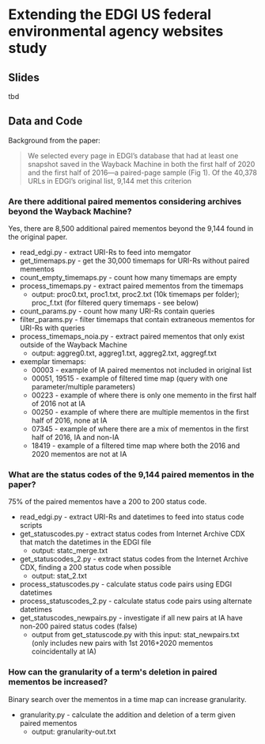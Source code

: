# Extending the EDGI US federal environmental agency websites study

## Slides

tbd

## Data and Code

Background from the paper:

> We selected every page in EDGI’s database that had at least one snapshot saved in the Wayback Machine in both the first half of 2020 and the 
> first half of 2016—a paired-page sample (Fig 1). Of the 40,378 URLs in EDGI’s original list, 9,144 met this criterion

### Are there additional paired mementos considering archives beyond the Wayback Machine?

Yes, there are 8,500 additional paired mementos beyond the 9,144 found in the original paper.

* read_edgi.py - extract URI-Rs to feed into memgator
* get_timemaps.py - get the 30,000 timemaps for URI-Rs without paired mementos
* count_empty_timemaps.py - count how many timemaps are empty
* process_timemaps.py - extract paired mementos from the timemaps
    * output: proc0.txt, proc1.txt, proc2.txt (10k timemaps per folder); proc_f.txt (for filtered query timemaps - see below)  
* count_params.py - count how many URI-Rs contain queries
* filter_params.py - filter timemaps that contain extraneous mementos for URI-Rs with queries
* process_timemaps_noia.py - extract paired mementos that only exist outside of the Wayback Machine
    * output: aggreg0.txt, aggreg1.txt, aggreg2.txt, aggregf.txt
* exemplar timemaps:
    * 00003 - example of IA paired mementos not included in original list
    * 00051, 19515 - example of filtered time map (query with one parameter/multiple parameters)
    * 00223 - example of where there is only one memento in the first half of 2016 not at IA
    * 00250 - example of where there are multiple mementos in the first half of 2016, none at IA
    * 07345 - example of where there are a mix of mementos in the first half of 2016, IA and non-IA
    * 18419 - example of a filtered time map where both the 2016 and 2020 mementos are not at IA

### What are the status codes of the 9,144 paired mementos in the paper?

75% of the paired mementos have a 200 to 200 status code.

* read_edgi.py - extract URI-Rs and datetimes to feed into status code scripts
* get_statuscodes.py - extract status codes from Internet Archive CDX that match the datetimes in the EDGI file
    * output: statc_merge.txt 
* get_statuscodes_2.py - extract status codes from the Internet Archive CDX, finding a 200 status code when possible
    * output: stat_2.txt 
* process_statuscodes.py - calculate status code pairs using EDGI datetimes
* process_statuscodes_2.py - calculate status code pairs using alternate datetimes
* get_statuscodes_newpairs.py - investigate if all new pairs at IA have non-200 paired status codes (false)
    * output from get_statuscode.py with this input: stat_newpairs.txt (only includes new pairs with 1st 2016+2020 mementos coincidentally at IA)

### How can the granularity of a term's deletion in paired mementos be increased?

Binary search over the mementos in a time map can increase granularity.

* granularity.py - calculate the addition and deletion of a term given paired mementos
    * output: granularity-out.txt
